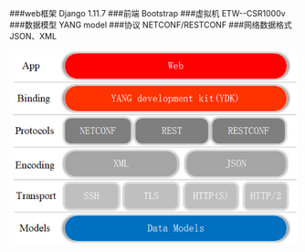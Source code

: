 ###web框架                 Django 1.11.7
###前端                    Bootstrap
###虚拟机                  ETW--CSR1000v
###数据模型                 YANG model
###协议                    NETCONF/RESTCONF
###网络数据格式             JSON、XML

![Image](https://github.com/skymg/mainproject/blob/master/firstWEB/static/bootstrap/img/webstructure.png)
